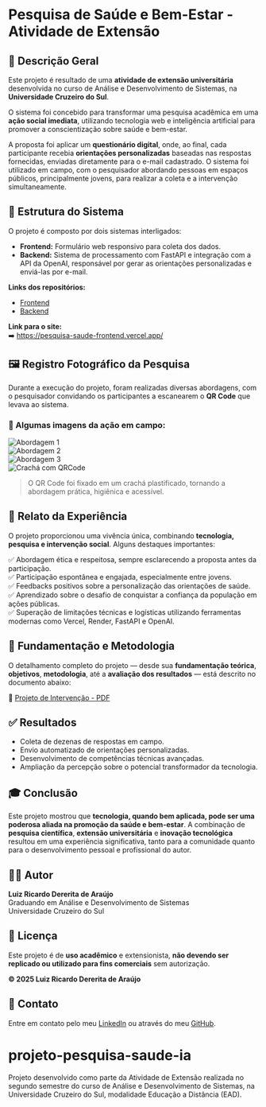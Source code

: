 
# Pesquisa de Saúde e Bem-Estar - Atividade de Extensão

## 🎯 Descrição Geral

Este projeto é resultado de uma **atividade de extensão universitária** desenvolvida no curso de Análise e Desenvolvimento de Sistemas, na **Universidade Cruzeiro do Sul**.

O sistema foi concebido para transformar uma pesquisa acadêmica em uma **ação social imediata**, utilizando tecnologia web e inteligência artificial para promover a conscientização sobre saúde e bem-estar.

A proposta foi aplicar um **questionário digital**, onde, ao final, cada participante recebia **orientações personalizadas** baseadas nas respostas fornecidas, enviadas diretamente para o e-mail cadastrado. O sistema foi utilizado em campo, com o pesquisador abordando pessoas em espaços públicos, principalmente jovens, para realizar a coleta e a intervenção simultaneamente.

## 🚀 Estrutura do Sistema

O projeto é composto por dois sistemas interligados:

- **Frontend:** Formulário web responsivo para coleta dos dados.
- **Backend:** Sistema de processamento com FastAPI e integração com a API da OpenAI, responsável por gerar as orientações personalizadas e enviá-las por e-mail.

**Links dos repositórios:**

- [Frontend](https://github.com/LuizRaizen/pesquisa-saude-frontend)
- [Backend](https://github.com/LuizRaizen/pesquisa-saude-backend)

**Link para o site:**  
➡️ https://pesquisa-saude-frontend.vercel.app/

## 🖼️ Registro Fotográfico da Pesquisa

Durante a execução do projeto, foram realizadas diversas abordagens, com o pesquisador convidando os participantes a escanearem o **QR Code** que levava ao sistema.

### 📸 Algumas imagens da ação em campo:

![Abordagem 1](./abordagem1.jpg)  
![Abordagem 2](./abordagem2.jpg)  
![Abordagem 3](./abordagem3.jpg)  
![Crachá com QRCode](./cracha.jpg)

> O QR Code foi fixado em um crachá plastificado, tornando a abordagem prática, higiênica e acessível.

## 📝 Relato da Experiência

O projeto proporcionou uma vivência única, combinando **tecnologia, pesquisa e intervenção social**. Alguns destaques importantes:

✅ Abordagem ética e respeitosa, sempre esclarecendo a proposta antes da participação.  
✅ Participação espontânea e engajada, especialmente entre jovens.  
✅ Feedbacks positivos sobre a personalização das orientações de saúde.  
✅ Aprendizado sobre o desafio de conquistar a confiança da população em ações públicas.  
✅ Superação de limitações técnicas e logísticas utilizando ferramentas modernas como Vercel, Render, FastAPI e OpenAI.

## 📖 Fundamentação e Metodologia

O detalhamento completo do projeto — desde sua **fundamentação teórica**, **objetivos**, **metodologia**, até a **avaliação dos resultados** — está descrito no documento abaixo:

📄 [Projeto de Intervenção - PDF](./Projeto_Intervencao_Luiz_Ricardo.pdf)

## ✅ Resultados

- Coleta de dezenas de respostas em campo.
- Envio automatizado de orientações personalizadas.
- Desenvolvimento de competências técnicas avançadas.
- Ampliação da percepção sobre o potencial transformador da tecnologia.

## 🎓 Conclusão

Este projeto mostrou que **tecnologia, quando bem aplicada, pode ser uma poderosa aliada na promoção da saúde e bem-estar**. A combinação de **pesquisa científica**, **extensão universitária** e **inovação tecnológica** resultou em uma experiência significativa, tanto para a comunidade quanto para o desenvolvimento pessoal e profissional do autor.

## 👨‍💻 Autor

**Luiz Ricardo Dererita de Araújo**  
Graduando em Análise e Desenvolvimento de Sistemas  
Universidade Cruzeiro do Sul

## 📄 Licença

Este projeto é de **uso acadêmico** e extensionista, **não devendo ser replicado ou utilizado para fins comerciais** sem autorização.

**© 2025 Luiz Ricardo Dererita de Araújo**

## 🔗 Contato

Entre em contato pelo meu [LinkedIn](https://www.linkedin.com/in/luizdererita-ads/) ou através do meu [GitHub](https://github.com/LuizRaizen).
# projeto-pesquisa-saude-ia
Projeto desenvolvido como parte da Atividade de Extensão realizada no segundo semestre do curso de Análise e Desenvolvimento de Sistemas, na Universidade Cruzeiro do Sul, modalidade Educação a Distância (EAD).
